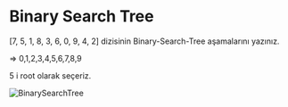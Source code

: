# Binary Search Tree

[7, 5, 1, 8, 3, 6, 0, 9, 4, 2] dizisinin Binary-Search-Tree aşamalarını yazınız.

=> 0,1,2,3,4,5,6,7,8,9

5 i root olarak seçeriz.

![BinarySearchTree](https://user-images.githubusercontent.com/95095606/169602235-ddaa6f98-b6cd-4a6e-ba1a-9a2b038ff5cb.png)
